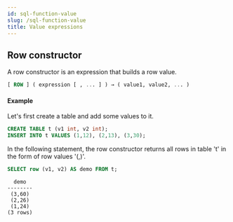 ```yaml
---
id: sql-function-value
slug: /sql-function-value
title: Value expressions
---
```


## Row constructor
A row constructor is an expression that builds a row value.

```sql
[ ROW ] ( expression [ , ... ] ) → ( value1, value2, ... )
```

#### Example
Let's first create a table and add some values to it.
```sql
CREATE TABLE t (v1 int, v2 int);
INSERT INTO t VALUES (1,12), (2,13), (3,30);
```

In the following statement, the row constructor returns all rows in table 't' in the form of row values '(,)'.
```sql
SELECT row (v1, v2) AS demo FROM t;
```
```
  demo  
--------
 (3,60)
 (2,26)
 (1,24)
(3 rows)
```